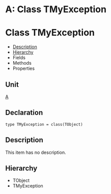 # A: Class TMyException


# Class TMyException
<span id="TMyException"/>

- [Description](#PasDoc-Description)
- [Hierarchy](#PasDoc-Hierarchy)
- Fields
- Methods
- Properties

<span id="PasDoc-Description"/>

## Unit


[A](A.md)


## Declaration


```type TMyException = class(TObject)```


## Description
This item has no description.



## Hierarchy


<span id="PasDoc-Hierarchy"/>

- TObject
- TMyException


